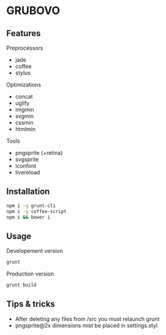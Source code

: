 GRUBOVO
=======

Features
--------

Preprocessors
- jade
- coffee
- stylus

Optimizations
- concat
- uglify
- imgmin
- svgmin
- cssmin
- htmlmin

Tools
- pngsprite (+retina)
- svgsprite
- iconfont
- livereload

Installation
------------

```bash
npm i -g grunt-cli
npm i -g coffee-script
npm i && bower i
```

Usage
-----

Developement version

```bash
grunt
```

Production version

```bash
grunt build
```

Tips & tricks
-------------
- After deleting any files from /src you must relaunch grunt
- pngsprite@2x dimensions mist be placed in settings.styl